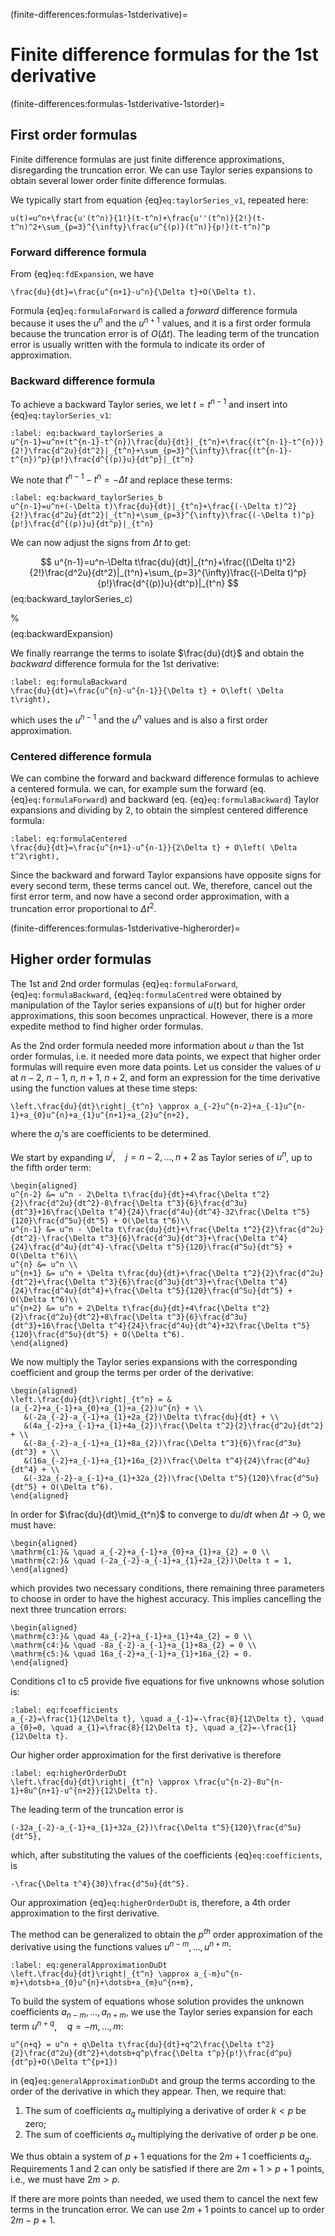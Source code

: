 (finite-differences:formulas-1stderivative)=
# Finite difference formulas for the 1st derivative

(finite-differences:formulas-1stderivative-1storder)=
## First order formulas
Finite difference formulas are just finite difference approximations, disregarding the truncation error.
We can use Taylor series expansions to obtain several lower order finite difference formulas. 

We typically start from equation {eq}`eq:taylorSeries_v1`, repeated here: 

```{math}
u(t)=u^n+\frac{u'(t^n)}{1!}(t-t^n)+\frac{u''(t^n)}{2!}(t-t^n)^2+\sum_{p=3}^{\infty}\frac{u^{(p)}(t^n)}{p!}(t-t^n)^p
```

### Forward difference formula
From {eq}`eq:fdExpansion`, we have

```{math}
\frac{du}{dt}=\frac{u^{n+1}-u^n}{\Delta t}+O(\Delta t).
```

Formula {eq}`eq:formulaForward` is called a *forward* difference formula because it uses the $u^n$ and the $u^{n+1}$ values, and it is a first order formula because the truncation error is of $O(\Delta t)$. The leading term of the truncation error is usually written with the formula to indicate its order of approximation.

### Backward difference formula
To achieve a backward Taylor series, we let $t=t^{n-1}$ and insert into {eq}`eq:taylorSeries_v1`:

```{math}
:label: eq:backward_taylorSeries_a
u^{n-1}=u^n+(t^{n-1}-t^{n})\frac{du}{dt}|_{t^n}+\frac{(t^{n-1}-t^{n})}{2!}\frac{d^2u}{dt^2}|_{t^n}+\sum_{p=3}^{\infty}\frac{(t^{n-1}-t^{n})^p}{p!}\frac{d^{(p)}u}{dt^p}|_{t^n}
```

We note that $t^{n-1}-t^{n}=-\Delta t$ and replace these terms:

```{math}
:label: eq:backward_taylorSeries_b
u^{n-1}=u^n+(-\Delta t)\frac{du}{dt}|_{t^n}+\frac{(-\Delta t)^2}{2!}\frac{d^2u}{dt^2}|_{t^n}+\sum_{p=3}^{\infty}\frac{(-\Delta t)^p}{p!}\frac{d^{(p)}u}{dt^p}|_{t^n}
```

We can now adjust the signs from $\Delta t$ to get:

$$
u^{n-1}=u^n-\Delta t\frac{du}{dt}|_{t^n}+\frac{(\Delta t)^2}{2!}\frac{d^2u}{dt^2}|_{t^n}+\sum_{p=3}^{\infty}\frac{(-\Delta t)^p}{p!}\frac{d^{(p)}u}{dt^p}|_{t^n}
$$ (eq:backward_taylorSeries_c)

%$$
%u(t-\Delta t)=u(t)-\Delta t\frac{du}{dt} + \frac{\Delta t^2}{2!}\frac{d^2u}{dt^2} - \frac{\Delta t^3}{3!}%\frac{d^3u}{dt^3}+O(\Delta t^4),
%$$ (eq:backwardExpansion)

We finally rearrange the terms to isolate $\frac{du}{dt}$ and obtain the *backward* difference formula for the 1st derivative:

```{math}
:label: eq:formulaBackward
\frac{du}{dt}=\frac{u^{n}-u^{n-1}}{\Delta t} + O\left( \Delta t\right),
```
 
which uses the $u^{n-1}$ and the $u^{n}$ values and is also a first order approximation.

### Centered difference formula
We can combine the forward and backward difference formulas to achieve a centered formula. we can, for example sum the forward (eq. {eq}`eq:formulaForward`) and backward (eq. {eq}`eq:formulaBackward`) Taylor expansions and dividing by 2, to obtain the simplest centered difference formula:

```{math}
:label: eq:formulaCentered
\frac{du}{dt}=\frac{u^{n+1}-u^{n-1}}{2\Delta t} + O\left( \Delta t^2\right),
```

Since the backward and forward Taylor expansions have opposite signs for every second term, these terms cancel out. We, therefore, cancel out the first error term, and now have a second order approximation, with a truncation error proportional to $\Delta t^2$. 

(finite-differences:formulas-1stderivative-higherorder)=
## Higher order formulas

The 1st and 2nd order formulas {eq}`eq:formulaForward`, {eq}`eq:formulaBackward`, {eq}`eq:formulaCentred` were obtained by manipulation of the Taylor series expansions of $u(t)$ but for higher order approximations, this soon becomes unpractical. However, there is a more expedite method to find higher order formulas. 

As the 2nd order formula needed more information about $u$ than the 1st order formulas, i.e. it needed more data points, we expect that higher order formulas will require even more data points. Let us consider the values of $u$ at $n-2$, $n-1$, $n$, $n+1$, $n+2$, and form an expression for the time derivative using the function values at these time steps:

```{math}
\left.\frac{du}{dt}\right|_{t^n} \approx a_{-2}u^{n-2}+a_{-1}u^{n-1}+a_{0}u^{n}+a_{1}u^{n+1}+a_{2}u^{n+2}, 
```

where the $a_j$'s are coefficients to be determined. 

We start by expanding $u^{j}, \quad j=n-2,\dotsc,n+2$ as Taylor series of $u^n$, up to the fifth order term:

```{math}
\begin{aligned}
u^{n-2} &= u^n - 2\Delta t\frac{du}{dt}+4\frac{\Delta t^2}{2}\frac{d^2u}{dt^2}-8\frac{\Delta t^3}{6}\frac{d^3u}{dt^3}+16\frac{\Delta t^4}{24}\frac{d^4u}{dt^4}-32\frac{\Delta t^5}{120}\frac{d^5u}{dt^5} + O(\Delta t^6)\\
u^{n-1} &= u^n - \Delta t\frac{du}{dt}+\frac{\Delta t^2}{2}\frac{d^2u}{dt^2}-\frac{\Delta t^3}{6}\frac{d^3u}{dt^3}+\frac{\Delta t^4}{24}\frac{d^4u}{dt^4}-\frac{\Delta t^5}{120}\frac{d^5u}{dt^5} + O(\Delta t^6)\\
u^{n} &= u^n \\
u^{n+1} &= u^n + \Delta t\frac{du}{dt}+\frac{\Delta t^2}{2}\frac{d^2u}{dt^2}+\frac{\Delta t^3}{6}\frac{d^3u}{dt^3}+\frac{\Delta t^4}{24}\frac{d^4u}{dt^4}+\frac{\Delta t^5}{120}\frac{d^5u}{dt^5} + O(\Delta t^6)\\
u^{n+2} &= u^n + 2\Delta t\frac{du}{dt}+4\frac{\Delta t^2}{2}\frac{d^2u}{dt^2}+8\frac{\Delta t^3}{6}\frac{d^3u}{dt^3}+16\frac{\Delta t^4}{24}\frac{d^4u}{dt^4}+32\frac{\Delta t^5}{120}\frac{d^5u}{dt^5} + O(\Delta t^6).
\end{aligned}
```

We now multiply the Taylor series expansions with the corresponding coefficient and group the terms per order of the derivative:

```{math}
\begin{aligned}
\left.\frac{du}{dt}\right|_{t^n} = &(a_{-2}+a_{-1}+a_{0}+a_{1}+a_{2})u^{n} + \\ 
   &(-2a_{-2}-a_{-1}+a_{1}+2a_{2})\Delta t\frac{du}{dt} + \\
   &(4a_{-2}+a_{-1}+a_{1}+4a_{2})\frac{\Delta t^2}{2}\frac{d^2u}{dt^2} + \\
   &(-8a_{-2}-a_{-1}+a_{1}+8a_{2})\frac{\Delta t^3}{6}\frac{d^3u}{dt^3} + \\
   &(16a_{-2}+a_{-1}+a_{1}+16a_{2})\frac{\Delta t^4}{24}\frac{d^4u}{dt^4} + \\
   &(-32a_{-2}-a_{-1}+a_{1}+32a_{2})\frac{\Delta t^5}{120}\frac{d^5u}{dt^5} + O(\Delta t^6).
\end{aligned}
```

In order for $\frac{du}{dt}\mid_{t^n}$ to converge to $du/dt$ when $\Delta t \to 0$, we must have:

```{math}
\begin{aligned}
\mathrm{c1:}& \quad a_{-2}+a_{-1}+a_{0}+a_{1}+a_{2} = 0 \\
\mathrm{c2:}& \quad (-2a_{-2}-a_{-1}+a_{1}+2a_{2})\Delta t = 1,
\end{aligned}
```

which provides two necessary conditions, there remaining three parameters to choose in order to have the highest accuracy. This implies cancelling the next three truncation errors:

```{math}
\begin{aligned}
\mathrm{c3:}& \quad 4a_{-2}+a_{-1}+a_{1}+4a_{2} = 0 \\
\mathrm{c4:}& \quad -8a_{-2}-a_{-1}+a_{1}+8a_{2} = 0 \\
\mathrm{c5:}& \quad 16a_{-2}+a_{-1}+a_{1}+16a_{2} = 0.
\end{aligned}
```

Conditions c1 to c5 provide five equations for five unknowns whose solution is:

```{math}
:label: eq:fcoefficients
a_{-2}=\frac{1}{12\Delta t}, \quad a_{-1}=-\frac{8}{12\Delta t}, \quad a_{0}=0, \quad a_{1}=\frac{8}{12\Delta t}, \quad a_{2}=-\frac{1}{12\Delta t}.
```

Our higher order approximation for the first derivative is therefore

```{math}
:label: eq:higherOrderDuDt
\left.\frac{du}{dt}\right|_{t^n} \approx \frac{u^{n-2}-8u^{n-1}+8u^{n+1}-u^{n+2}}{12\Delta t}. 
```

The leading term of the truncation error is

```{math}
(-32a_{-2}-a_{-1}+a_{1}+32a_{2})\frac{\Delta t^5}{120}\frac{d^5u}{dt^5},
```

which, after substituting the values of the coefficients {eq}`eq:coefficients`, is

```{math}
-\frac{\Delta t^4}{30}\frac{d^5u}{dt^5}.
```

Our approximation {eq}`eq:higherOrderDuDt` is, therefore, a 4th order approximation to the first derivative.

The method can be generalized to obtain the $p^{th}$ order approximation of the derivative using the functions values $u^{n-m},\dotsc,u^{n+m}$:

```{math}
:label: eq:generalApproximationDuDt
\left.\frac{du}{dt}\right|_{t^n} \approx a_{-m}u^{n-m}+\dotsb+a_{0}u^{n}+\dotsb+a_{m}u^{n+m}, 
```

To build the system of equations whose solution provides the unknown coefficients $a_{n-m},\dotsc,a_{n+m}$, we use the Taylor series expansion for each term $u^{n+q}, \quad q=-m,\dotsc,m$:

```{math}
u^{n+q} = u^n + q\Delta t\frac{du}{dt}+q^2\frac{\Delta t^2}{2}\frac{d^2u}{dt^2}+\dotsb+q^p\frac{\Delta t^p}{p!}\frac{d^pu}{dt^p}+O(\Delta t^{p+1})
```

in {eq}`eq:generalApproximationDuDt` and group the terms according to the order of the derivative in which they appear. Then, we require that:

1. The sum of coefficients $a_q$ multiplying a derivative of order $k<p$ be zero;
2. The sum of coefficients $a_q$ multiplying the derivative of order $p$ be one.

We thus obtain a system of $p+1$ equations for the $2m+1$ coefficients $a_q$. Requirements 1 and 2 can only be satisfied if there are $2m+1>p+1$ points, i.e., we must have $2m>p$. 

If there are more points than needed, we used them to cancel the next few terms in the truncation error. We can use $2m+1$ points to cancel up to order $2m-p+1$.

